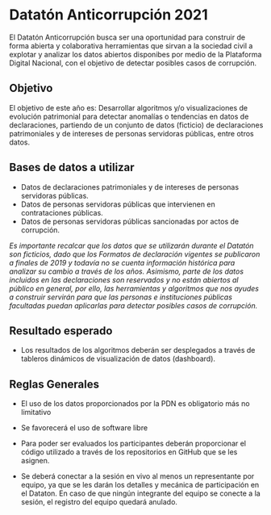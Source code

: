 # Datatón Anticorrupción 2021

El Datatón Anticorrupción busca ser una oportunidad para construir de forma abierta y colaborativa herramientas que sirvan a la sociedad civil a explotar y analizar los datos abiertos disponibes por medio de la Plataforma Digital Nacional, con el objetivo de detectar posibles casos de corrupción.

## Objetivo

El objetivo de este año es: Desarrollar algoritmos y/o visualizaciones de evolución patrimonial para detectar anomalías o tendencias en datos de declaraciones, partiendo de un conjunto de datos (ficticio) de declaraciones patrimoniales y de intereses de personas servidoras públicas, entre otros datos.

## Bases de datos a utilizar

* Datos de declaraciones patrimoniales y de intereses de personas servidoras públicas.
* Datos de personas servidoras públicas que intervienen en contrataciones públicas.
* Datos de personas servidoras públicas sancionadas por actos de corrupción.

_Es importante recalcar que los datos que se utilizarán durante el Datatón son ficticios, dado que los Formatos de declaración vigentes se publicaron a finales de 2019 y todavía no se cuenta información histórica para analizar su cambio a través de los años. Asimismo, parte de los datos incluidos en las declaraciones son reservados y no están abiertos al público en general, por ello, las herramientas y algoritmos que nos ayudes a construir servirán para que las personas e instituciones públicas facultadas puedan aplicarlas para detectar posibles casos de corrupción._

## Resultado esperado

* Los resultados de los algoritmos deberán ser desplegados a través de tableros dinámicos de visualización de datos (dashboard).

## Reglas Generales

* El uso de los datos proporcionados por la PDN es obligatorio más no limitativo

* Se favorecerá el uso de software libre

* Para poder ser evaluados los participantes deberán proporcionar el código utilizado a través de los repositorios en GitHub que se les asignen.

* Se deberá conectar a la sesión en vivo al menos un representante por equipo, ya que se les darán los detalles y mecánica de participación en el Dataton. En caso de que ningún integrante del equipo se conecte a la sesión, el registro del equipo quedará anulado.
